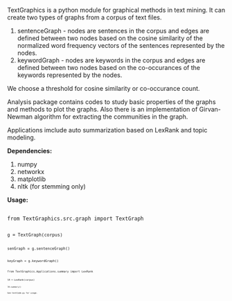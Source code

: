 TextGraphics is a python module for graphical methods in text mining. It can create two types of graphs from a corpus of text files. 

1. sentenceGraph - nodes are sentences in the corpus and edges are defined between two nodes based on the cosine similarity of the normalized word frequency vectors of the sentences represented by the nodes. 
2. keywordGraph - nodes are keywords in the corpus and edges are defined between two nodes based on the co-occurances of the keywords represented by the nodes. 

We choose a threshold for cosine similarity or co-occurance count. 

Analysis package contains codes to study basic properties of the graphs and methods to plot the graphs. 
Also there is an implementation of Girvan-Newman algorithm for extracting the communities in the graph. 

Applications imclude auto summarization based on LexRank and topic modeling. 

<b>Dependencies:</b>

1. numpy
2. networkx
3. matplotlib
4. nltk (for stemming only)


<b>Usage:</b>

<code> 
from TextGraphics.src.graph import TextGraph

<code>
g = TextGraph(corpus)

<code>
senGraph = g.sentenceGraph()

<code>
keyGraph = g.keywordGraph()

<code>
from TextGraphics.Applications.summary import LexRank

<code>
lR = LexRank(corpus)

<code>
lR.summary()

See testCode.py for usage. 



